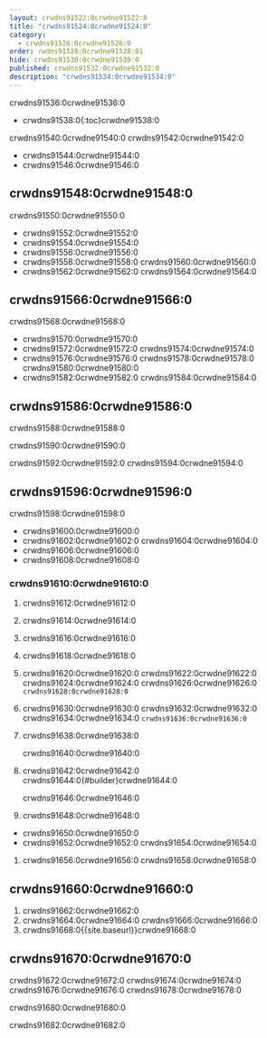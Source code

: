 ```yaml
---
layout: crwdns91522:0crwdne91522:0
title: "crwdns91524:0crwdne91524:0"
category:
  - crwdns91526:0crwdne91526:0
order: rwdns91528:0crwdne91528:01
hide: crwdns91530:0crwdne91530:0
published: crwdns91532:0crwdne91532:0
description: "crwdns91534:0crwdne91534:0"
---
```

crwdns91536:0crwdne91536:0

- crwdns91538:0{:toc}crwdne91538:0

crwdns91540:0crwdne91540:0 crwdns91542:0crwdne91542:0

- crwdns91544:0crwdne91544:0
- crwdns91546:0crwdne91546:0 

## crwdns91548:0crwdne91548:0

crwdns91550:0crwdne91550:0

- crwdns91552:0crwdne91552:0
- crwdns91554:0crwdne91554:0
- crwdns91556:0crwdne91556:0
- crwdns91558:0crwdne91558:0 crwdns91560:0crwdne91560:0
- crwdns91562:0crwdne91562:0 crwdns91564:0crwdne91564:0

## crwdns91566:0crwdne91566:0

crwdns91568:0crwdne91568:0

- crwdns91570:0crwdne91570:0
- crwdns91572:0crwdne91572:0 crwdns91574:0crwdne91574:0
- crwdns91576:0crwdne91576:0 crwdns91578:0crwdne91578:0 crwdns91580:0crwdne91580:0
- crwdns91582:0crwdne91582:0 crwdns91584:0crwdne91584:0

<!--- Check whether the ACL needs to be more open so the services/build can download build images -->

## crwdns91586:0crwdne91586:0

crwdns91588:0crwdne91588:0

crwdns91590:0crwdne91590:0

crwdns91592:0crwdne91592:0 crwdns91594:0crwdne91594:0

## crwdns91596:0crwdne91596:0

crwdns91598:0crwdne91598:0

- crwdns91600:0crwdne91600:0
- crwdns91602:0crwdne91602:0 crwdns91604:0crwdne91604:0
- crwdns91606:0crwdne91606:0
- crwdns91608:0crwdne91608:0

### crwdns91610:0crwdne91610:0

1. crwdns91612:0crwdne91612:0
2. crwdns91614:0crwdne91614:0
3. crwdns91616:0crwdne91616:0
4. crwdns91618:0crwdne91618:0
5. crwdns91620:0crwdne91620:0 crwdns91622:0crwdne91622:0 crwdns91624:0crwdne91624:0 crwdns91626:0crwdne91626:0 ```crwdns91628:0crwdne91628:0```
6. crwdns91630:0crwdne91630:0 crwdns91632:0crwdne91632:0 crwdns91634:0crwdne91634:0 ```crwdns91636:0crwdne91636:0```
7. crwdns91638:0crwdne91638:0
    
    crwdns91640:0crwdne91640:0

8. crwdns91642:0crwdne91642:0 crwdns91644:0{#builder}crwdne91644:0
    
    crwdns91646:0crwdne91646:0

9. crwdns91648:0crwdne91648:0

- crwdns91650:0crwdne91650:0
- crwdns91652:0crwdne91652:0 crwdns91654:0crwdne91654:0

1. crwdns91656:0crwdne91656:0 crwdns91658:0crwdne91658:0

## crwdns91660:0crwdne91660:0

1. crwdns91662:0crwdne91662:0 
2. crwdns91664:0crwdne91664:0 crwdns91666:0crwdne91666:0
3. crwdns91668:0{{site.baseurl}}crwdne91668:0

## crwdns91670:0crwdne91670:0

crwdns91672:0crwdne91672:0 crwdns91674:0crwdne91674:0 crwdns91676:0crwdne91676:0 crwdns91678:0crwdne91678:0

crwdns91680:0crwdne91680:0

crwdns91682:0crwdne91682:0